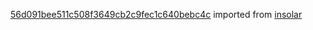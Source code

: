 [56d091bee511c508f3649cb2c9fec1c640bebc4c](https://github.com/insolar/insolar/commit/56d091bee511c508f3649cb2c9fec1c640bebc4c) imported from [insolar](https://github.com/insolar/insolar)
